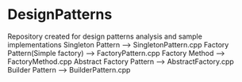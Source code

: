 # DesignPatterns
Repository created for design patterns analysis and sample implementations
Singleton Pattern               --> SingletonPattern.cpp
Factory Pattern(Simple factory) --> FactoryPattern.cpp
Factory Method                  --> FactoryMethod.cpp
Abstract Factory Pattern        --> AbstractFactory.cpp
Builder Pattern                 --> BuilderPattern.cpp
